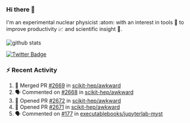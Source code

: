 ### Hi there 👋 

I'm an experimental nuclear physicist :atom: with an interest in tools :wrench: to improve productivity :chart_with_upwards_trend: and scientific insight :telescope:.

![github stats](https://github-readme-stats.vercel.app/api?username=agoose77&show_icons=true&hide_rank=true&hide_title=true&bg_color=30,e76445,904e95&text_color=efe3ec&icon_color=efe3ec)
<!--
**agoose77/agoose77** is a ✨ _special_ ✨ repository because its `README.md` (this file) appears on your GitHub profile.

Here are some ideas to get you started:

- 🔭 I’m currently working on ...
- 🌱 I’m currently learning ...
- 👯 I’m looking to collaborate on ...
- 🤔 I’m looking for help with ...
- 💬 Ask me about ...
- 📫 How to reach me: ...
- 😄 Pronouns: ...
- ⚡ Fun fact: ...
-->

[![Twitter Badge](https://img.shields.io/twitter/follow/agoose77?style=flat-square&logo=Twitter&logoColor=white&color=cornflowerblue)](https://twitter.com/agoose77)

### :zap: Recent Activity

<!--START_SECTION:activity-->
1. 🎉 Merged PR [#2669](https://github.com/scikit-hep/awkward/pull/2669) in [scikit-hep/awkward](https://github.com/scikit-hep/awkward)
2. 🗣 Commented on [#2668](https://github.com/scikit-hep/awkward/issues/2668#issuecomment-1693047720) in [scikit-hep/awkward](https://github.com/scikit-hep/awkward)
3. 💪 Opened PR [#2672](https://github.com/scikit-hep/awkward/pull/2672) in [scikit-hep/awkward](https://github.com/scikit-hep/awkward)
4. 💪 Opened PR [#2671](https://github.com/scikit-hep/awkward/pull/2671) in [scikit-hep/awkward](https://github.com/scikit-hep/awkward)
5. 🗣 Commented on [#177](https://github.com/executablebooks/jupyterlab-myst/pull/177#issuecomment-1692958546) in [executablebooks/jupyterlab-myst](https://github.com/executablebooks/jupyterlab-myst)
<!--END_SECTION:activity-->
